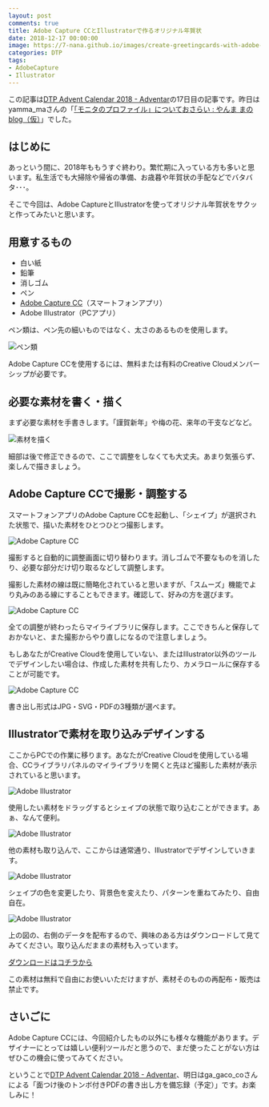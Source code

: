 ```yaml
---
layout: post
comments: true
title: Adobe Capture CCとIllustratorで作るオリジナル年賀状
date: 2018-12-17 00:00:00
image: https://7-nana.github.io/images/create-greetingcards-with-adobe-capture000.jpg
categories: DTP
tags:
- AdobeCapture
- Illustrator
---
```


この記事は[DTP Advent Calendar 2018 - Adventar](https://adventar.org/calendars/3126)の17日目の記事です。昨日はyamma_maさんの「[「モニタのプロファイル」についておさらい : やんま まのblog（仮）](http://blog.livedoor.jp/yamma_ma/archives/52756362.html)」でした。

## はじめに

あっという間に、2018年ももうすぐ終わり。繁忙期に入っている方も多いと思います。私生活でも大掃除や帰省の準備、お歳暮や年賀状の手配などでバタバタ･･･。

そこで今回は、Adobe CaptureとIllustratorを使ってオリジナル年賀状をサクッと作ってみたいと思います。

## 用意するもの

- 白い紙
- 鉛筆
- 消しゴム
- ペン
- [Adobe Capture CC](https://www.adobe.com/jp/products/capture.html)（スマートフォンアプリ）
- Adobe Illustrator（PCアプリ）

ペン類は、ペン先の細いものではなく、太さのあるものを使用します。

![ペン類](https://7-nana.github.io/images/create-greetingcards-with-adobe-capture001.jpg)

Adobe Capture CCを使用するには、無料または有料のCreative Cloudメンバーシップが必要です。

## 必要な素材を書く・描く

まず必要な素材を手書きします。「謹賀新年」や梅の花、来年の干支などなど。

![素材を描く](https://7-nana.github.io/images/create-greetingcards-with-adobe-capture002.jpg)

細部は後で修正できるので、ここで調整をしなくても大丈夫。あまり気張らず、楽しんで描きましょう。

## Adobe Capture CCで撮影・調整する

スマートフォンアプリのAdobe Capture CCを起動し、「シェイプ」が選択された状態で、描いた素材をひとつひとつ撮影します。

![Adobe Capture CC](https://7-nana.github.io/images/create-greetingcards-with-adobe-capture003.jpg)

撮影すると自動的に調整画面に切り替わります。消しゴムで不要なものを消したり、必要な部分だけ切り取るなどして調整します。

撮影した素材の線は既に簡略化されていると思いますが、「スムーズ」機能でより丸みのある線にすることもできます。確認して、好みの方を選びます。

![Adobe Capture CC](https://7-nana.github.io/images/create-greetingcards-with-adobe-capture004.jpg)

全ての調整が終わったらマイライブラリに保存します。ここできちんと保存しておかないと、また撮影からやり直しになるので注意しましょう。

もしあなたがCreative Cloudを使用していない、またはIllustrator以外のツールでデザインしたい場合は、作成した素材を共有したり、カメラロールに保存することが可能です。

![Adobe Capture CC](https://7-nana.github.io/images/create-greetingcards-with-adobe-capture005.jpg)

書き出し形式はJPG・SVG・PDFの3種類が選べます。

## Illustratorで素材を取り込みデザインする

ここからPCでの作業に移ります。あなたがCreative Cloudを使用している場合、CCライブラリパネルのマイライブラリを開くと先ほど撮影した素材が表示されていると思います。

![Adobe Illustrator](https://7-nana.github.io/images/create-greetingcards-with-adobe-capture006.png)

使用したい素材をドラッグするとシェイプの状態で取り込むことができます。あぁ、なんて便利。

![Adobe Illustrator](https://7-nana.github.io/images/create-greetingcards-with-adobe-capture007.png)

他の素材も取り込んで、ここからは通常通り、Illustratorでデザインしていきます。

![Adobe Illustrator](https://7-nana.github.io/images/create-greetingcards-with-adobe-capture008.png)

シェイプの色を変更したり、背景色を変えたり、パターンを重ねてみたり、自由自在。

![Adobe Illustrator](https://7-nana.github.io/images/create-greetingcards-with-adobe-capture009.png)

上の図の、右側のデータを配布するので、興味のある方はダウンロードして見てみてください。取り込んだままの素材も入っています。

[ダウンロードはコチラから](https://7-nana.github.io/images/nenga.ai.zip)

この素材は無料で自由にお使いいただけますが、素材そのものの再配布・販売は禁止です。

## さいごに

Adobe Capture CCには、今回紹介したもの以外にも様々な機能があります。デザイナーにとっては嬉しい便利ツールだと思うので、まだ使ったことがない方はぜひこの機会に使ってみてください。

ということで[DTP Advent Calendar 2018 - Adventar](https://adventar.org/calendars/3126)、明日はga_gaco_coさんによる「面つけ後のトンボ付きPDFの書き出し方を備忘録（予定）」です。お楽しみに！
